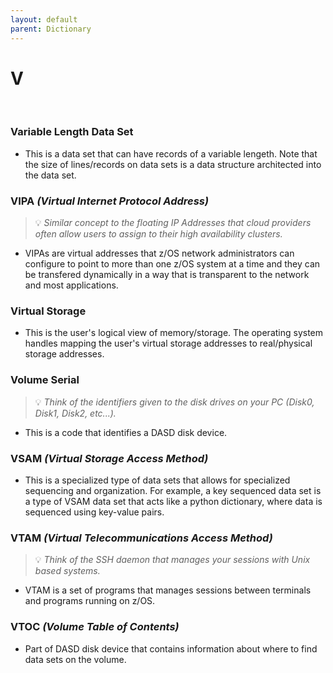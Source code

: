 ```yaml
---
layout: default
parent: Dictionary
---
```


# V

&nbsp;

### Variable Length Data Set
* This is a data set that can have records of a variable lengeth. Note that the size of lines/records on data sets is a data structure architected into the data set.

### VIPA *(Virtual Internet Protocol Address)*
> 💡 _Similar concept to the floating IP Addresses that cloud providers often allow users to assign to their high availability clusters._

* VIPAs are virtual addresses that z/OS network administrators can configure to point to more than one z/OS system at a time and  they can be transfered dynamically in a way that is transparent to the network and most applications.

### Virtual Storage
* This is the user's logical view of memory/storage. The operating system handles mapping the user's virtual storage addresses to real/physical storage addresses.

### Volume Serial
> 💡 _Think of the identifiers given to the disk drives on your PC (Disk0, Disk1, Disk2, etc...)._

* This is a code that identifies a DASD disk device.

### VSAM *(Virtual Storage Access Method)*
* This is a specialized type of data sets that allows for specialized sequencing and organization. For example, a key sequenced data set is a type of VSAM data set that acts like a python dictionary, where data is sequenced using key-value pairs.

### VTAM *(Virtual Telecommunications Access Method)*
> 💡 _Think of the SSH daemon that manages your sessions with Unix based systems._

* VTAM is a set of programs that manages sessions between terminals and programs running on z/OS.

### VTOC *(Volume Table of Contents)*
* Part of DASD disk device that contains information about where to find data sets on the volume.